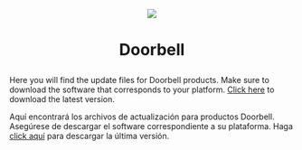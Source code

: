<p align="center">
  <img src="https://surix.net/images/logo-scrolled.png" />
</p>

# <p align="center">Doorbell</p>

Here you will find the update files for Doorbell products. Make sure to download the software that corresponds to your platform.
[Click here](https://github.com/surixArg/doorbell/tree/main/v0.1.9-463) to download the latest version.


Aquí encontrará los archivos de actualización para productos Doorbell. Asegúrese de descargar el software correspondiente a su plataforma.
Haga [click aquí](https://github.com/surixArg/doorbell/tree/main/v0.1.9-463) para descargar la última versión.
